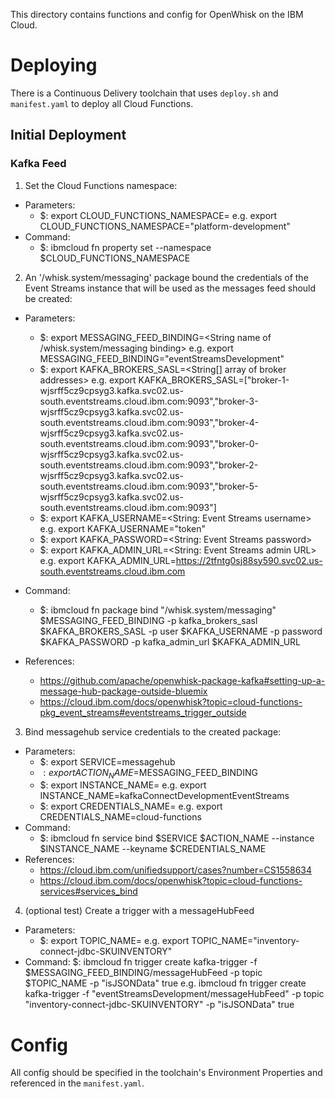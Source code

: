 This directory contains functions and config for OpenWhisk on the IBM Cloud.

# Deploying
There is a Continuous Delivery toolchain that uses `deploy.sh` and `manifest.yaml`
to deploy all Cloud Functions.

## Initial Deployment
### Kafka Feed
1. Set the Cloud Functions namespace:
- Parameters:
    - $: export CLOUD_FUNCTIONS_NAMESPACE=<String Cloud Functions namespace>
    e.g. export CLOUD_FUNCTIONS_NAMESPACE="platform-development"
- Command:
    - $: ibmcloud fn property set --namespace $CLOUD_FUNCTIONS_NAMESPACE

2. An '/whisk.system/messaging' package bound the credentials of the Event Streams instance that will be used as the messages feed should be created:
- Parameters:
    - $: export MESSAGING_FEED_BINDING=<String name of /whisk.system/messaging binding>
    e.g. export MESSAGING_FEED_BINDING="eventStreamsDevelopment"
    - $: export KAFKA_BROKERS_SASL=<String[] array of broker addresses>
    e.g. export KAFKA_BROKERS_SASL=["broker-1-wjsrff5cz9cpsyg3.kafka.svc02.us-south.eventstreams.cloud.ibm.com:9093","broker-3-wjsrff5cz9cpsyg3.kafka.svc02.us-south.eventstreams.cloud.ibm.com:9093","broker-4-wjsrff5cz9cpsyg3.kafka.svc02.us-south.eventstreams.cloud.ibm.com:9093","broker-0-wjsrff5cz9cpsyg3.kafka.svc02.us-south.eventstreams.cloud.ibm.com:9093","broker-2-wjsrff5cz9cpsyg3.kafka.svc02.us-south.eventstreams.cloud.ibm.com:9093","broker-5-wjsrff5cz9cpsyg3.kafka.svc02.us-south.eventstreams.cloud.ibm.com:9093"]
    - $: export KAFKA_USERNAME=<String: Event Streams username>
    e.g. export KAFKA_USERNAME="token"
    - $: export KAFKA_PASSWORD=<String: Event Streams password>
    - $: export KAFKA_ADMIN_URL=<String: Event Streams admin URL>
    e.g. export KAFKA_ADMIN_URL=https://2tfntg0sj88sy590.svc02.us-south.eventstreams.cloud.ibm.com
- Command:
    - $: ibmcloud fn package bind "/whisk.system/messaging" $MESSAGING_FEED_BINDING -p kafka_brokers_sasl $KAFKA_BROKERS_SASL  -p user $KAFKA_USERNAME -p password $KAFKA_PASSWORD -p kafka_admin_url $KAFKA_ADMIN_URL

- References:
    - https://github.com/apache/openwhisk-package-kafka#setting-up-a-message-hub-package-outside-bluemix
    - https://cloud.ibm.com/docs/openwhisk?topic=cloud-functions-pkg_event_streams#eventstreams_trigger_outside

3. Bind messagehub service credentials to the created package:
- Parameters:
    - $: export SERVICE=messagehub
    - $: export ACTION_NAME=$MESSAGING_FEED_BINDING
    - $: export INSTANCE_NAME=<String name of messagehub service instance>
    e.g. export INSTANCE_NAME=kafkaConnectDevelopmentEventStreams
    - $: export CREDENTIALS_NAME=<String name of the credentials associated with the service instance>
    e.g. export CREDENTIALS_NAME=cloud-functions
- Command:
    - $: ibmcloud fn service bind $SERVICE $ACTION_NAME --instance $INSTANCE_NAME --keyname $CREDENTIALS_NAME
- References:
    - https://cloud.ibm.com/unifiedsupport/cases?number=CS1558634
    - https://cloud.ibm.com/docs/openwhisk?topic=cloud-functions-services#services_bind

4. (optional test) Create a trigger with a messageHubFeed
- Parameters:
    - $: export TOPIC_NAME=<String name of the topic to consume messages from>
    e.g. export TOPIC_NAME="inventory-connect-jdbc-SKUINVENTORY"
- Command:
    $: ibmcloud fn trigger create kafka-trigger -f $MESSAGING_FEED_BINDING/messageHubFeed -p topic $TOPIC_NAME -p "isJSONData" true
    e.g. ibmcloud fn trigger create kafka-trigger -f "eventStreamsDevelopment/messageHubFeed" -p topic "inventory-connect-jdbc-SKUINVENTORY" -p "isJSONData" true

# Config
All config should be specified in the toolchain's Environment Properties and referenced
in the `manifest.yaml`.
